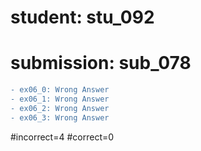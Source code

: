# student: stu_092
# submission: sub_078

```diff
- ex06_0: Wrong Answer
- ex06_1: Wrong Answer
- ex06_2: Wrong Answer
- ex06_3: Wrong Answer
```
#incorrect=4
#correct=0
